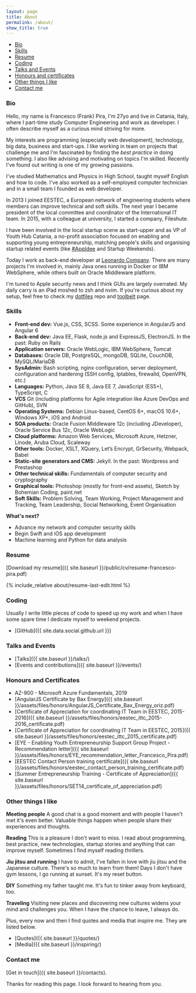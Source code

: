 ```yaml
---
layout: page
title: About
permalink: /about/
show_title: true
---
```


- [Bio](#bio)
- [Skills](#skills)
- [Resume](#resume)
- [Coding](#coding)
- [Talks and Events](#talks-and-events)
- [Honours and certificates](#honours-and-certificates)
- [Other things I like](#other-things-i-like)
- [Contact me](#contact-me)

### Bio

Hello, my name is Francesco (Frank) Pira, I'm 27yo and live in Catania, Italy, where I part-time study Computer Engineering and work as developer. I often describe myself as a curious mind striving for more.

My interests are programming (especially web development), technology, big data, business and start-ups. I like working in team on projects that challenge me and I'm fascinated by finding the *best practice* in doing something. I also like advising and motivating on topics I'm skilled. Recently I've found out writing is one of my growing passions.

I've studied Mathematics and Physics in High School, taught myself English and how to code. I've also worked as a self-employed computer technician and in a small team I founded as web developer.

In 2013 I joined EESTEC, a European network of engineering students where members can improve technical and soft skills. The next year I became president of the local committee and coordinator of the International IT team. In 2015, with a colleague at university, I started a company, Fileshute.

I have been involved in the local startup scene as start-upper and as VP of Youth Hub Catania, a no-profit association focused on enabling and supporting young entrepreneurship, matching people's skills and organising startup related events (like [#AppIdee](https://twitter.com/hashtag/AppIdee?src=hash) and Startup Weekends).

Today I work as back-end developer at [Leonardo Company](http://leonardocompany.com/en). There are many projects I'm involved in, mainly Java ones running in Docker or IBM WebSphere, while others built on Oracle Middleware platform.

I'm tuned to Apple security news and I think GUIs are largely overrated. My daily carry is an iPad moshed to zsh and nvim. If you're curious about my setup, feel free to check my [dotfiles]({{site.data.social.github.url}}/dotfiles) repo and [toolbelt]({{site.baseurl}}/my-toolbelt) page.

### Skills

- **Front-end dev:** Vue.js, CSS, SCSS. Some experience in AngularJS and Angular 6
- **Back-end dev:** Java EE, Flask, node.js and ExpressJS, ElectronJS. In the past: Ruby on Rails
- **Application servers:** Oracle WebLogic, IBM WebSphere, Tomcat
- **Databases:** Oracle DB, PostgreSQL, mongoDB, SQLite, CouchDB, MySQL/MariaDB
- **SysAdmin:** Bash scripting, nginx configuration, server deployment, configuration and hardening (SSH config, Iptables, firewalld, OpenVPN, etc.)
- **Languages:** Python, Java SE 8, Java EE 7, JavaScript (ES5+), TypeScript, C
- **VCS** Git (including platforms for Agile integration like Azure DevOps and GitHub), SVN
- **Operating Systems:** Debian Linux-based, CentOS 6+, macOS 10.6+, Windows XP+, iOS and Android
- **SOA products:** Oracle Fusion Middleware 12c (including JDeveloper), Oracle Service Bus 12c, Oracle WebLogic
- **Cloud platforms:** Amazon Web Services, Microsoft Azure, Hetzner, Linode, Aruba Cloud, Scaleway
- **Other tools:** Docker, XSLT, XQuery, Let’s Encrypt, GrSecurity, Webpack, Babel
- **Static-site generators and CMS:** Jekyll. In the past: Wordpress and Prestashop
- **Other technical skills:** Fundamentals of computer security and cryptography
- **Graphical tools:** Photoshop (mostly for front-end assets), Sketch by Bohemian Coding, paint.net
- **Soft Skills:** Problem Solving, Team Working, Project Management and Tracking, Team Leadership, Social Networking, Event Organisation

**What's next?**

- Advance my network and computer security skills
- Begin Swift and iOS app development
- Machine learning and Python for data analysis

### Resume

[Download my resume]({{ site.baseurl }}/public/cv/resume-francesco-pira.pdf)

{% include_relative about/resume-last-edit.html %}

### Coding

Usually I write little pieces of code to speed up my work and when I have some spare time I dedicate myself to weekend projects.

- [GitHub]({{ site.data.social.github.url }})

### Talks and Events

- [Talks]({{ site.baseurl }}/talks/)
- [Events and contributions]({{ site.baseurl }}/events/)

### Honours and Certificates

- AZ-900 - Microsoft Azure Fundamentals, 2019
- [AngularJS Certificate by Bax Energy]({{ site.baseurl }}/assets/files/honors/AngularJS_Certificate_Bax_Energy_oriz.pdf)
- [Certificate of Appreciation for coordinating IT Team in EESTEC, 2015-2016]({{ site.baseurl }}/assets/files/honors/eestec_ittc_2015-2016_certificate.pdf)
- [Certificate of Appreciation for coordinating IT Team in EESTEC, 2015]({{ site.baseurl }}/assets/files/honors/eestec_ittc_2015_certificate.pdf)
- [EYE - Enabling Youth Entrepreneurship Support Group Project - Recommendation letter]({{ site.baseurl }}/assets/files/honors/EYE_recommendation_letter_Francesco_Pira.pdf)
- [EESTEC Contact Person training certificate]({{ site.baseurl }}/assets/files/honors/eestec_contact_person_training_certificate.pdf)
- [Summer Entrepreneurship Training - Certificate of Appreciation]({{ site.baseurl }}/assets/files/honors/SET14_certificate_of_appreciation.pdf)

### Other things I like

**Meeting people** A good chat is a good moment and with people I haven't met it's even better. Valuable things happen when people share their experiences and thoughts.

**Reading** This is a pleasure I don't want to miss. I read about programming, best practice, new technologies, startup stories and anything that can improve myself.
Sometimes I find myself reading thrillers.

**Jiu jitsu and running** I have to admit, I've fallen in love with jiu jitsu and the Japanese culture. There's so much to learn from them! Days I don't have gym lessons, I go running at sunset. It's my reset button.

**DIY** Something my father taught me. It's fun to tinker away from keyboard, too.

**Traveling** Visiting new places and discovering new cultures widens your mind and challenges you. When I have the chance to leave, I always do.

Plus, every now and then I find quotes and media that inspire me. They are listed below.

- [Quotes]({{ site.baseurl }}/quotes/)
- [Media]({{ site.baseurl }}/inspiring/)

### Contact me

[Get in touch]({{ site.baseurl }}/contacts).

Thanks for reading this page. I look forward to hearing from you.
